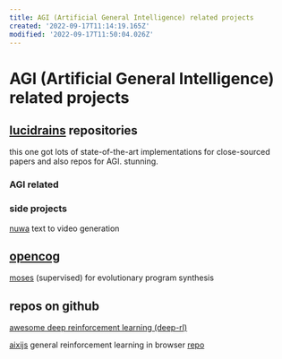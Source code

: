 ```yaml
---
title: AGI (Artificial General Intelligence) related projects
created: '2022-09-17T11:14:19.165Z'
modified: '2022-09-17T11:50:04.026Z'
---
```


# AGI (Artificial General Intelligence) related projects

## [lucidrains](https://github.com/lucidrains?tab=repositories) repositories

this one got lots of state-of-the-art implementations for close-sourced papers and also repos for AGI. stunning.

### AGI related

### side projects

[nuwa](https://github.com/lucidrains/nuwa-pytorch) text to video generation


## [opencog](https://wiki.opencog.org)

[moses](https://wiki.opencog.org/w/Meta-Optimizing_Semantic_Evolutionary_Search) (supervised) for evolutionary program synthesis

## repos on github

[awesome deep reinforcement learning (deep-rl)](https://github.com/tigerneil/awesome-deep-rl)

[aixijs](https://www.aslanides.io/aixijs/) general reinforcement learning in browser [repo](https://github.com/aslanides/aixijs)


